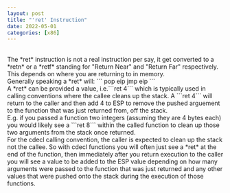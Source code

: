 ```yaml
---
layout: post
title: "'ret' Instruction"
date: 2022-05-01
categories: [x86]
---
```

<br>    
The *ret* instruction is not a real instruction per say, it get converted to a 
*retn* or a *retf* standing for "Return Near" and "Return Far" respectively. 
This depends on where you are returning to in memory.   
<br>    
Generally speaking a *ret* will:    
```
pop eip
jmp eip
```    
<br>    
A *ret* can be provided a value, i.e.```ret 4``` which is typically used in
calling conventions where the callee cleans up the stack. A ```ret 4``` will 
return to the caller and then add 4 to ESP to remove the pushed arguement to 
the function that was just returned from, off the stack.     
<br>    
E.g. if you passed a function two integers (assuming they are 4 bytes each) you
would likely see a ```ret 8``` within the called function to clean up those two
arguments from the stack once returned.    
<br>    
For the cdecl calling convention, the caller is expected to clean up the stack 
not the callee. So with cdecl functions you will often just see a *ret* at the
end of the function, then immediately after you return execution to the caller 
you will see a value to be added to the ESP value depending on how many 
arguments were passed to the function that was just returned and any other 
values that were pushed onto the stack during the execution of those functions.
